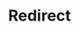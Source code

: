 ﻿---
layout: src/layouts/Redirect.astro
title: Redirect
redirect: https://octopus.com/docs/administration/reporting/report-on-deployments-using-excel
pubDate:  2023-01-01
navSearch: false
navSitemap: false
navMenu: false
---

